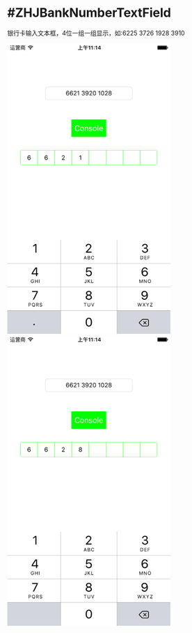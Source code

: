 #ZHJBankNumberTextField
============
银行卡输入文本框，4位一组一组显示，如:6225 3726 1928 3910

<img width="375px;" height="667px;" src="https://github.com/heavensword/ZHJBankNumberTextField/blob/master/screenshots/1.png"></img>
<img width="375px;" height="667px;" src="https://github.com/heavensword/ZHJBankNumberTextField/blob/master/screenshots/2.png"></img>

